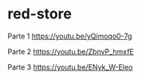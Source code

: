 # red-store
Parte 1 
https://youtu.be/yQimoqo0-7g

Parte 2
https://youtu.be/ZbnvP_hmxfE

Parte 3
https://youtu.be/ENyk_W-Eleo